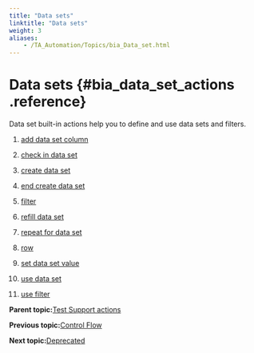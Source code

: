 ```yaml
--- 
title: "Data sets"
linktitle: "Data sets"
weight: 3
aliases: 
    - /TA_Automation/Topics/bia_Data_set.html
---
```

# Data sets {#bia_data_set_actions .reference}

Data set built-in actions help you to define and use data sets and filters.

1.  [add data set column](../../TA_Automation/Topics/bia_add_data_set_column.html)  

2.  [check in data set](../../TA_Automation/Topics/bia_check_in_data_set.html)  

3.  [create data set](../../TA_Automation/Topics/bia_create_data_set.html)  

4.  [end create data set](../../TA_Automation/Topics/bia_end_create_data_set.html)  

5.  [filter](../../TA_Automation/Topics/bia_filter.html)  

6.  [refill data set](../../TA_Automation/Topics/bia_refill_data_set.html)  

7.  [repeat for data set](../../TA_Automation/Topics/bia_repeat_for_data_set.html)  

8.  [row](../../TA_Automation/Topics/bia_row.html)  

9.  [set data set value](../../TA_Automation/Topics/bia_set_data_set_value.html)  

10. [use data set](../../TA_Automation/Topics/bia_use_data_set.html)  

11. [use filter](../../TA_Automation/Topics/bia_use_filter.html)  


**Parent topic:**[Test Support actions](../../TA_Automation/Topics/bia_Test_Support.html)

**Previous topic:**[Control Flow](../../TA_Automation/Topics/bia_Control_flow.html)

**Next topic:**[Deprecated](../../TA_Automation/Topics/bia_Deprecated.html)

